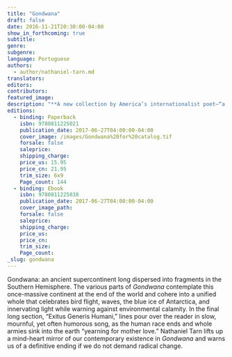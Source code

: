 ```yaml
---
title: "Gondwana"
draft: false
date: 2016-11-21T20:30:00-04:00
show_in_forthcoming: true
subtitle:
genre:
subgenre:
language: Portuguese
authors:
  - author/nathaniel-tarn.md
translators:
editors:
contributors:
featured_image:
description: "**A new collection by America’s internationalist poet—“a vision both original and universal” (Octavio Paz)** "
editions:
  - binding: Paperback
    isbn: 9780811225021
    publication_date: 2017-06-27T04:00:00-04:00
    cover_image: /images/Gondwana%20for%20catalog.tif
    forsale: false
    saleprice:
    shipping_charge:
    price_us: 15.95
    price_cn: 21.95
    trim_size: 6x9
    Page_count: 144
  - binding: Ebook
    isbn: 9780811225038
    publication_date: 2017-06-27T04:00:00-04:00
    cover_image_path:
    forsale: false
    saleprice:
    shipping_charge:
    price_us:
    price_cn:
    trim_size:
    Page_count:
_slug: gondwana
---
```


Gondwana: an ancient supercontinent long dispersed into fragments in the Southern Hemisphere. The various parts of _Gondwana_ contemplate this once-massive continent at the end of the world and cohere into a unified whole that celebrates bird flight, waves, the blue ice of Antarctica, and innervating light while warning against environmental calamity. In the final long section, “Exitus Generis Humani,” lines pour over the reader in slow, mournful, yet often humorous song, as the human race ends and whole armies sink into the earth “yearning for mother love.” Nathaniel Tarn lifts up a mind-heart mirror of our contemporary existence in _Gondwana_ and warns us of a definitive ending if we do not demand radical change.

